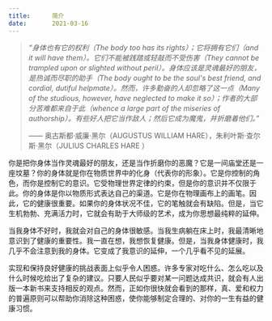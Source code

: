 ```yaml
---
title:      简介
date:       2021-03-16
---
```


> *“身体也有它的权利（The body too has its rights）；它将拥有它们（and it will have them）。它们不能被践踏或轻敲而不受伤害（They cannot be trampled upon or slighted without peril）。身体应该是灵魂最好的朋友，是热诚而尽职的助手（The body ought to be the soul's best friend, and cordial, dutiful helpmate）。然而，许多勤奋的人却忽略了这一点（Many of the studious, however, have neglected to make it so）；作者的大部分苦难都来自于此（whence a large part of the miseries of authorship）。有些好人把它当作敌人；然后它成为魔鬼，并折磨着他们。”*
>
> —— 奥古斯都·威廉·黑尔（AUGUSTUS WILLIAM HARE），朱利叶斯·查尔斯·黑尔（JULIUS CHARLES HARE ）

你是把你身体当作灵魂最好的朋友，还是当作折磨你的恶魔？它是一间庙堂还是一座坟墓？你的身体就是你在物质世界中的化身（代表你的形象）。它是你控制的角色，而你是控制它的意识。它受物理世界定律的约束，但是你的意识并不仅限于此。你的身体是你以物质形式表达自己的渠道。它是你在物理画布上的画笔。因此，它的健康很重要。如果你的身体状况不佳，它的笔触就会有缺陷。但是，当它生机勃勃、充满活力时，它就会有助于大师级的艺术，成为你思想最纯粹的延伸。

当我身体不好时，我就会对自己的身体很敏感。当我生病躺在床上时，我最清晰地意识到了健康的重要性。我一直在想，我想恢复健康。但是，当我身体健康时，我几乎不会注意到我的身体。它变成了我意识的延伸，一个几乎看不见的延展。

实现和保持良好健康的挑战表面上似乎令人困惑。许多专家对吃什么、怎么吃以及什么时候吃给出了复杂的建议。只要人民似乎要对某一问题达成共识，就会有人出版一本新书来支持相反的观点。然而，正如你很快就会看到的那样，真、爱和权力的普遍原则可以帮助你消除这种困惑，使你能够制定合理的、对你的一生有益的健康习惯。

